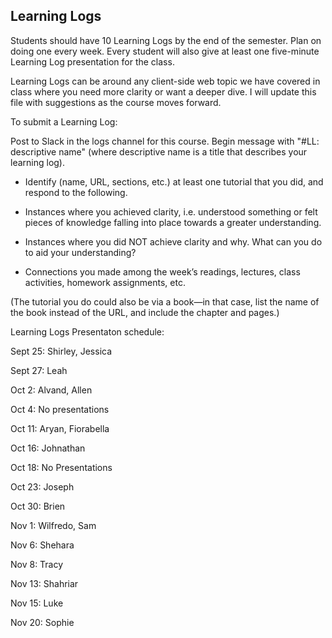 ## Learning Logs

Students should have 10 Learning Logs by the end of the semester. Plan on doing one every week. Every student will also give at least one five-minute Learning Log presentation for the class.

Learning Logs can be around any client-side web topic we have covered in class where you need more clarity or want a deeper dive. I will update this file with suggestions as the course moves forward.

To submit a Learning Log:


Post to Slack in the logs channel for this course. Begin message with "#LL: descriptive name" (where descriptive name is a title that describes your learning log).

* Identify (name, URL, sections, etc.) at least one tutorial that you did, and respond to the following.

* Instances where you achieved clarity, i.e. understood something or felt pieces of knowledge falling into place towards a greater understanding.

* Instances where you did NOT achieve clarity and why. What can you do to aid your understanding?

* Connections you made among the week’s readings, lectures, class activities, homework assignments, etc.

(The tutorial you do could also be via a book—in that case, list the name of the book instead of the URL, and include the chapter and pages.)


Learning Logs Presentaton schedule:

Sept 25: Shirley, Jessica 

Sept 27: Leah

Oct 2: Alvand, Allen

Oct 4: No presentations

Oct 11: Aryan, Fiorabella

Oct 16: Johnathan

Oct 18: No Presentations

Oct 23: Joseph

Oct 30: Brien

Nov 1: Wilfredo, Sam

Nov 6: Shehara

Nov 8: Tracy

Nov 13: Shahriar

Nov 15: Luke

Nov 20: Sophie
